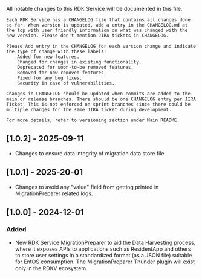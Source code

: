 All notable changes to this RDK Service will be documented in this file.

    Each RDK Service has a CHANGELOG file that contains all changes done so far. When version is updated, add a entry in the CHANGELOG.md at the top with user friendly information on what was changed with the new version. Please don't mention JIRA tickets in CHANGELOG.

    Please Add entry in the CHANGELOG for each version change and indicate the type of change with these labels:
        Added for new features.
        Changed for changes in existing functionality.
        Deprecated for soon-to-be removed features.
        Removed for now removed features.
        Fixed for any bug fixes.
        Security in case of vulnerabilities.

    Changes in CHANGELOG should be updated when commits are added to the main or release branches. There should be one CHANGELOG entry per JIRA Ticket. This is not enforced on sprint branches since there could be multiple changes for the same JIRA ticket during development.

    For more details, refer to versioning section under Main README.

## [1.0.2] - 2025-09-11
- Changes to ensure data integrity of migration data store file.

## [1.0.1] - 2025-20-01
- Changes to avoid any "value" field from getting printed in MigrationPreparer related logs.

## [1.0.0] - 2024-12-01
### Added
- New RDK Service MigrationPreparer to aid the Data Harvesting process, where it exposes APIs to applications such as ResidentApp and others to store user settings in a standardized format (as a JSON file) suitable for EntOS consumption. The MigrationPreparer Thunder plugin will exist only in the RDKV ecosystem.
